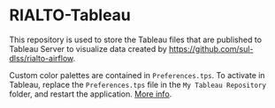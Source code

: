 # RIALTO-Tableau

This repository is used to store the Tableau files that are published to Tableau Server to visualize data created by https://github.com/sul-dlss/rialto-airflow.

Custom color palettes are contained in `Preferences.tps`. To activate in Tableau, replace the `Preferences.tps` file in the `My Tableau Repository` folder, and restart the application. [More info](https://help.tableau.com/current/pro/desktop/en-us/formatting_create_custom_colors.htm).